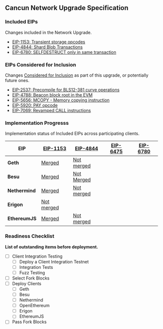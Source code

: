 ## Cancun Network Upgrade Specification

### Included EIPs
Changes included in the Network Upgrade.

* [EIP-1153: Transient storage opcodes](https://eips.ethereum.org/EIPS/eip-1153)
* [EIP-4844: Shard Blob Transactions](https://eips.ethereum.org/EIPS/eip-4844)
* [EIP-6780: SELFDESTRUCT only in same transaction](https://eips.ethereum.org/EIPS/eip-6780)

### EIPs Considered for Inclusion
Changes [Considered for Inclusion](https://github.com/ethereum/execution-specs/tree/master/network-upgrades#definitions) as part of this upgrade, or potentially future ones. 

* [EIP-2537: Precompile for BLS12-381 curve operations](https://eips.ethereum.org/EIPS/eip-2537)
* [EIP-4788: Beacon block root in the EVM ](https://eips.ethereum.org/EIPS/eip-4788)
* [EIP-5656: MCOPY - Memory copying instruction](https://eips.ethereum.org/EIPS/eip-5656)
* [EIP-5920: PAY opcode](https://eips.ethereum.org/EIPS/eip-5920)
* [EIP-7069: Revamped CALL instructions](https://eips.ethereum.org/EIPS/eip-7069)

### Implementation Progresss

Implementation status of Included EIPs across participating clients.

| EIP            | [EIP-1153](https://eips.ethereum.org/EIPS/eip-1153)                   | [EIP-4844](https://eips.ethereum.org/EIPS/eip-4844)                       | [EIP-6475](https://eips.ethereum.org/EIPS/eip-6475) | [EIP-6780](https://eips.ethereum.org/EIPS/eip-6780) |
|----------------|-----------------------------------------------------------------------|---------------------------------------------------------------------------|----------|----------|
| **Geth**       | [Merged](https://github.com/ethereum/go-ethereum/pull/26003)          | [Not merged](https://github.com/ethereum/go-ethereum/pull/26283)          |          |          |
| **Besu**       | [Merged](https://github.com/hyperledger/besu/pull/4118)           | [Not Merged](https://github.com/hyperledger/besu/tree/eip-4844-interop)   |          |          |
| **Nethermind** | [Merged](https://github.com/NethermindEth/nethermind/pull/4126)       | [Not merged](https://github.com/NethermindEth/nethermind/pull/4858)       |          |          |
| **Erigon**     | [Not merged](https://github.com/ledgerwatch/erigon/pull/6133)         |                                                                           |          |          |
| **EthereumJS** | [Merged](https://github.com/ethereumjs/ethereumjs-monorepo/pull/1860) | [Not merged](https://github.com/ethereumjs/ethereumjs-monorepo/pull/2349) |          |          |


### Readiness Checklist

**List of outstanding items before deployment.**

- [ ] Client Integration Testing
  - [ ] Deploy a Client Integration Testnet
  - [ ] Integration Tests
  - [ ] Fuzz Testing
 - [ ] Select Fork Blocks
 - [ ] Deploy Clients
   - [ ]  Geth
   - [ ]  Besu
   - [ ]  Nethermind
   - [ ]  OpenEthereum
   - [ ]  Erigon
   - [ ]  EthereumJS
 - [ ] Pass Fork Blocks
